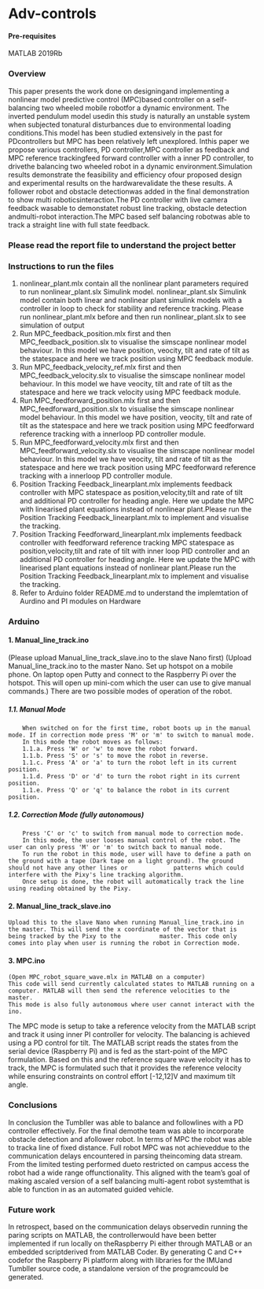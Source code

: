 # Adv-controls

#### Pre-requisites
MATLAB 2019Rb


### Overview
This  paper  presents  the  work  done  on  designingand  implementing  a  nonlinear  model  predictive  control  (MPC)based  controller  on  a  self-balancing  two  wheeled  mobile  robotfor a dynamic environment. The inverted pendulum model usedin  this  study  is  naturally  an  unstable  system  when  subjected  tonatural  disturbances  due  to  environmental  loading  conditions.This  model  has  been  studied  extensively  in  the  past  for  PDcontrollers  but  MPC  has  been  relatively  left  unexplored.  Inthis   paper   we   propose   various   controllers,   PD   controller,MPC   controller   as   feedback   and   MPC   reference   trackingfeed  forward  controller  with  a  inner  PD  controller,  to  drivethe  balancing  two  wheeled  robot  in  a  dynamic  environment.Simulation  results  demonstrate  the  feasibility  and  efficiency  ofour  proposed  design  and  experimental  results  on  the  hardwarevalidate the these results. A follower robot and obstacle detectionwas  added  in  the  final  demonstration  to  show  multi  roboticsinteraction.The  PD  controller  with  live  camera  feedback  wasable  to  demonstatet  robust  line  tracking,  obstacle  detection  andmulti-robot   interaction.The   MPC   based   self   balancing   robotwas  able  to  track  a  straight  line  with  full  state  feedback.

### Please read the report file to understand the project better 

### Instructions to run the files
1. nonlinear_plant.mlx contain all the nonlinear plant parameters required to run nonlinear_plant.slx Simulink model. nonlinear_plant.slx Simulink model contain both linear and nonlinear plant simulink models with a controller in loop to check for stability and reference tracking. Please run nonlinear_plant.mlx before and then run nonlinear_plant.slx to see simulation of output
2. Run MPC_feedback_position.mlx first and then MPC_feedback_position.slx to visualise the simscape nonlinear model behaviour. In this model we have position, veocity, tilt and rate of tilt as the statespace and here we track position using MPC feedback module.
3. Run MPC_feedback_velocity_ref.mlx first and then MPC_feedback_velocity.slx to visualise the simscape nonlinear model behaviour. In this model we have veocity, tilt and rate of tilt as the statespace and here we track velocity using MPC feedback module.
4. Run MPC_feedforward_position.mlx first and then MPC_feedforward_position.slx to visualise the simscape nonlinear model behaviour. In this model we have position, veocity, tilt and rate of tilt as the statespace and here we track position using MPC feedforward reference tracking with a innerloop PD controller module.
5. Run MPC_feedforward_velocity.mlx first and then MPC_feedforward_velocity.slx to visualise the simscape nonlinear model behaviour. In this model we have veocity, tilt and rate of tilt as the statespace and here we track position using MPC feedforward reference tracking with a innerloop PD controller module.
6. Position Tracking Feedback_linearplant.mlx implements feedback controller with MPC statespace as position,velocity,tilt and rate of tilt and additional PD controller for heading angle. Here we update the MPC with linearised plant equations instead of nonlinear plant.Please run the Position Tracking Feedback_linearplant.mlx to implement and visualise the tracking.
7. Position Tracking Feedforward_linearplant.mlx implements feedback controller with feedforward reference tracking MPC statespace as position,velocity,tilt and rate of tilt with inner loop PID controller and an additional PD controller for heading angle. Here we update the MPC with linearised plant equations instead of nonlinear plant.Please run the Position Tracking Feedback_linearplant.mlx to implement and visualise the tracking.
8. Refer to Arduino folder README.md to understand the implemtation of Aurdino and PI modules on Hardware


### Arduino
#### 1. Manual_line_track.ino
  (Please upload Manual_line_track_slave.ino to the slave Nano first)
  (Upload Manual_line_track.ino to the master Nano. Set up hotspot on a mobile phone. On laptop open Putty and connect to the Raspberry Pi over the hotspot. This will open up     mini-com which the user can use to give manual commands.)
  There are two possible modes of operation of the robot.
  ##### 1.1. Manual Mode 
        When switched on for the first time, robot boots up in the manual mode. If in correction mode press 'M' or 'm' to switch to manual mode. 
        In this mode the robot moves as follows:
        1.1.a. Press 'W' or 'w' to move the robot forward.
        1.1.b. Press 'S' or 's' to move the robot in reverse.
        1.1.c. Press 'A' or 'a' to turn the robot left in its current position.
        1.1.d. Press 'D' or 'd' to turn the robot right in its current position.
        1.1.e. Press 'Q' or 'q' to balance the robot in its current position.
  ##### 1.2. Correction Mode (fully autonomous)
        Press 'C' or 'c' to switch from manual mode to correction mode. 
        In this mode, the user looses manual control of the robot. The user can only press 'M' or 'm' to switch back to manual mode.
        To run the robot in this mode, user will have to define a path on the ground with a tape (Dark tape on a light ground). The ground should not have any other lines or             patterns which could interfere with the Pixy's line tracking algorithm.
        Once setup is done, the robot will automatically track the line using reading obtained by the Pixy.
        
#### 2. Manual_line_track_slave.ino
    Upload this to the slave Nano when running Manual_line_track.ino in the master. This will send the x coordinate of the vector that is being tracked by the Pixy to the           master. This code only comes into play when user is running the robot in Correction mode. 
        
#### 3. MPC.ino
    (Open MPC_robot_square_wave.mlx in MATLAB on a computer)
    This code will send currently calculated states to MATLAB running on a computer. MATLAB will then send the reference velocities to the master. 
    This mode is also fully autonomous where user cannot interact with the ino.
   
The MPC mode is setup to take a reference velocity from the MATLAB script and track it using inner PI controller for velocity. The balancing is achieved using a PD control for tilt. The MATLAB script reads the states from the serial device (Raspberry Pi) and is fed as the start-point of the MPC formulation. Based on this and the reference square wave velocity it has to track, the MPC is formulated such that it provides the reference velocity while ensuring constraints on control effort [-12,12]V and maximum tilt angle. 

### Conclusions
In conclusion the Tumbller was able to balance and followlines  with  a  PD  controller  effectively.  For  the  final  demothe  team  was  able  to  incorporate  obstacle  detection  and  afollower  robot.  In  terms  of  MPC  the  robot  was  able  to  tracka  line  of  fixed  distance.  Full  robot  MPC  was  not  achieveddue  to  the  communication  delays  encountered  in  parsing  theincoming data stream. From the limited testing performed dueto restricted on campus access the robot had a wide range offunctionality.  This  aligned  with  the  team’s  goal  of  making  ascaled  version  of  a  self  balancing  multi-agent  robot  systemthat is able to function in as an automated guided vehicle.

### Future work
In retrospect, based on the communication delays observedin  running  the  paring  scripts  on  MATLAB,  the  controllerwould  have  been  better  implemented  if  run  locally  on  theRaspberry Pi either through MATLAB or an embedded scriptderived from MATLAB Coder. By generating C and C++ codefor the Raspberry Pi platform along with libraries for the IMUand Tumbller source code, a standalone version of the programcould be generated.







